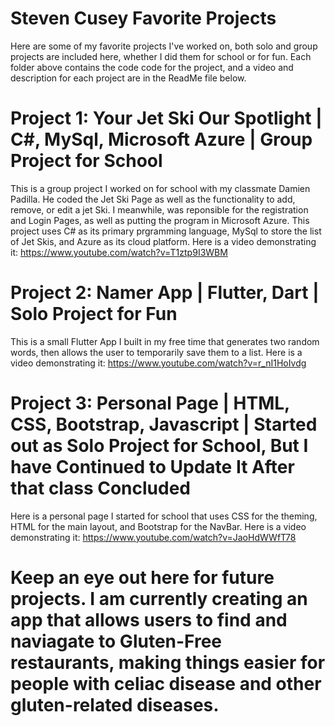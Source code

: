 # Steven Cusey Favorite Projects
Here are some of my favorite projects I've worked on, both solo and group projects are included here, whether I did them for school or for fun. Each folder above contains the code code for the project, and a video and description for each project are in the ReadMe file below. 

# Project 1: Your Jet Ski Our Spotlight | C#, MySql, Microsoft Azure | Group Project for School
This is a group project I worked on for school with my classmate Damien Padilla. He coded the Jet Ski Page as well as the functionality to add, remove, or edit a jet Ski. I meanwhile, was reponsible for the registration and Login Pages, as well as putting the program in Microsoft Azure. This project uses C# as its primary prgramming language, MySql to store the list of Jet Skis, and Azure as its cloud platform. Here is a video demonstrating it: https://www.youtube.com/watch?v=T1ztp9I3WBM

# Project 2: Namer App | Flutter, Dart | Solo Project for Fun
This is a small Flutter App I built in my free time that generates two random words, then allows the user to temporarily save them to a list. Here is a video demonstrating it: https://www.youtube.com/watch?v=r_nI1HoIvdg

# Project 3: Personal Page | HTML, CSS, Bootstrap, Javascript | Started out as Solo Project for School, But I have Continued to Update It After that class Concluded
Here is a personal page I started for school that uses CSS for the theming, HTML for the main layout, and Bootstrap for the NavBar. Here is a video demonstrating it: https://www.youtube.com/watch?v=JaoHdWWfT78

# Keep an eye out here for future projects. I am currently creating an app that allows users to find and naviagate to Gluten-Free restaurants, making things easier for people with celiac disease and other gluten-related diseases.


